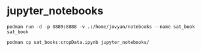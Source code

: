 # jupyter_notebooks
``` 
podman run -d -p 8889:8888 -v .:/home/jovyan/notebooks --name sat_book sat_book

```

```
podman cp sat_books:cropData.ipynb jupyter_notebooks/
```